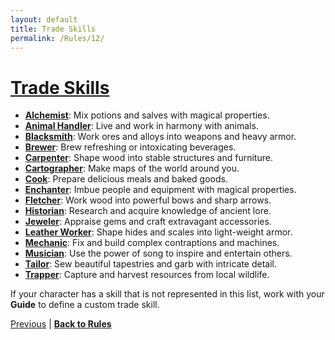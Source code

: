 ```yaml
---
layout: default
title: Trade Skills
permalink: /Rules/12/
---
```

# [Trade Skills](#tradeskills)
- **[Alchemist]({{site.baseurl}}/PlayerResources/Skills/Alchemist/#Alchemist)**: Mix potions and salves with magical properties.
- **[Animal Handler]({{site.baseurl}}/PlayerResources/Skills/AnimalHandler/#Animal-Handler)**: Live and work in harmony with animals.
- **[Blacksmith]({{site.baseurl}}/PlayerResources/Skills/Blacksmith/#Blacksmith)**: Work ores and alloys into weapons and heavy armor.
- **[Brewer]({{site.baseurl}}/PlayerResources/Skills/Brewer/#Brewer)**: Brew refreshing or intoxicating beverages.
- **[Carpenter]({{site.baseurl}}/PlayerResources/Skills/Carpenter/#Carpenter)**: Shape wood into stable structures and furniture.
- **[Cartographer]({{site.baseurl}}/PlayerResources/Skills/Cartographer/#Cartographer)**: Make maps of the world around you.
- **[Cook]({{site.baseurl}}/PlayerResources/Skills/Cook/#Cook)**: Prepare delicious meals and baked goods.
- **[Enchanter]({{site.baseurl}}/PlayerResources/Skills/Enchanter/#Enchanter)**: Imbue people and equipment with magical properties.
- **[Fletcher]({{site.baseurl}}/PlayerResources/Skills/Fletcher/#Fletcher)**: Work wood into powerful bows and sharp arrows.
- **[Historian]({{site.baseurl}}/PlayerResources/Skills/Historian/#Historian)**: Research and acquire knowledge of ancient lore.
- **[Jeweler]({{site.baseurl}}/PlayerResources/Skills/Jeweler/#Jeweler)**: Appraise gems and craft extravagant accessories.
- **[Leather Worker]({{site.baseurl}}/PlayerResources/Skills/LeatherWorker/#Leather-Worker)**: Shape hides and scales into light-weight armor.
- **[Mechanic]({{site.baseurl}}/PlayerResources/Skills/Mechanic/#Mechanic)**: Fix and build complex contraptions and machines.
- **[Musician]({{site.baseurl}}/PlayerResources/Skills/Musician/#Musician)**: Use the power of song to inspire and entertain others.
- **[Tailor]({{site.baseurl}}/PlayerResources/Skills/Tailor/#Tailor)**: Sew beautiful tapestries and garb with intricate detail.
- **[Trapper]({{site.baseurl}}/PlayerResources/Skills/Trapper/#Trapper)**: Capture and harvest resources from local wildlife.

If your character has a skill that is not represented in this list, work with your **Guide** to define a custom trade skill.

[Previous]({{site.baseurl}}/Rules/11/#general-skills) | **[Back to Rules]({{site.baseurl}}/Rules/Index/#rules)**



















